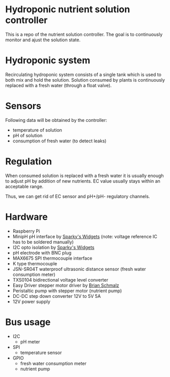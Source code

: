 # Hydroponic nutrient solution controller

This is a repo of the nutrient solution controller. The goal is to continuously monitor and ajust the solution state.

# Hydroponic system

Recirculating hydroponic system consists of a single tank which is used to both mix and hold the solution. Solution consumed by plants is continuously replaced with a fresh water (through a float valve).

# Sensors

Following data will be obtained by the controller:
- temperature of solution
- pH of solution
- consumption of fresh water (to detect leaks)

# Regulation

When consumed solution is replaced with a fresh water it is usually enough to adjust pH by addition of new nutrients. EC value usually stays within an acceptable range.

Thus, we can get rid of EC sensor and pH+/pH- regulatory channels.

# Hardware

- Raspberry Pi
- MinipH pH interface by [Sparky's Widgets](https://www.sparkyswidgets.com/product/miniph/) (note: voltage reference IC has to be soldered manually)
- I2C opto isolation by [Sparky's Widgets](https://www.sparkyswidgets.com/product/i2c-isolation-breakout/)
- pH electrode with BNC plug
- MAX6675 SPI thermocouple interface
- K type thermocouple
- JSN-SR04T waterproof ultrasonic distance sensor (fresh water consumption meter)
- TXS0104 bidirectional voltage level converter
- Easy Driver stepper motor driver by [Brian Schmalz](http://www.schmalzhaus.com/EasyDriver/)
- Peristaltic pump with stepper motor (nutrient pump)
- DC-DC step down converter 12V to 5V 5A
- 12V power supply

# Bus usage

- I2C
  - pH meter
- SPI
  - temperature sensor
- GPIO
  - fresh water consumption meter
  - nutrient pump

